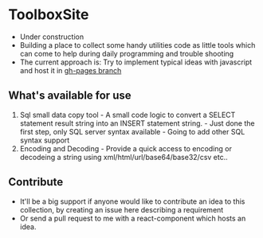 
# ToolboxSite
  - Under construction
  - Building a place to collect some handy utilities code as little tools which can come to help during daily programming and trouble shooting
  - The current approach is: Try to implement typical ideas with javascript and host it in [gh-pages branch](https://djsxp.github.io/ToolboxSite/)

## What's available for use
  1. Sql small data copy tool
    - A small code logic to convert a SELECT statement result string into an INSERT statement string.
    - Just done the first step, only SQL server syntax available
    - Going to add other SQL syntax support
  2. Encoding and Decoding
    - Provide a quick access to encoding or decodeing a string using xml/html/url/base64/base32/csv etc..

## Contribute
   - It'll be a big support if anyone would like to contribute an idea to this collection, by creating an issue here describing a requirement
   - Or send a pull request to me with a react-component which hosts an idea.
